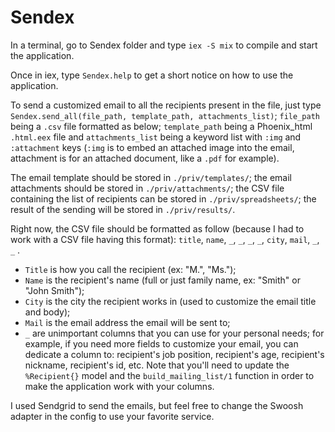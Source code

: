 # Sendex

In a terminal, go to Sendex folder and type `iex -S mix` to compile and start the application.

Once in iex, type `Sendex.help` to get a short notice on how to use the application.

To send a customized email to all the recipients present in the file, just type `Sendex.send_all(file_path, template_path, attachments_list)`; `file_path` being a `.csv` file formatted as below; `template_path` being a Phoenix_html `.html.eex` file and `attachments_list` being a keyword list with `:img` and `:attachment` keys (`:img` is to embed an attached image into the email, attachment is for an attached document, like a `.pdf` for example).

The email template should be stored in `./priv/templates/`; the email attachments should be stored in `./priv/attachments/`; the CSV file containing the list of recipients can be stored in `./priv/spreadsheets/`; the result of the sending will be stored in `./priv/results/`.

Right now, the CSV file should be formatted as follow (because I had to work with a CSV file having this format): `title`, `name`, `_`, `_`, `_`, `_`, `city`, `mail`, `_`, `_` .
- `Title` is how you call the recipient (ex: "M.", "Ms.");
- `Name` is the recipient's name (full or just family name, ex: "Smith" or "John Smith");
- `City` is the city the recipient works in (used to customize the email title and body);
- `Mail` is the email address the email will be sent to;
- `_` are unimportant columns that you can use for your personal needs; for example, if you need more fields to customize your email, you can dedicate a column to: recipient's job position, recipient's age, recipient's nickname, recipient's id, etc. Note that you'll need to update the `%Recipient{}` model and the `build_mailing_list/1` function in order to make the application work with your columns.

I used Sendgrid to send the emails, but feel free to change the Swoosh adapter in the config to use your favorite service.